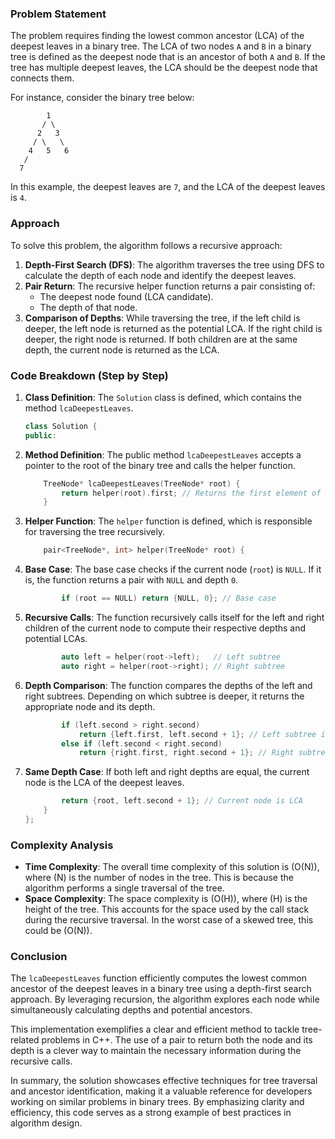 
### Problem Statement
The problem requires finding the lowest common ancestor (LCA) of the deepest leaves in a binary tree. The LCA of two nodes `A` and `B` in a binary tree is defined as the deepest node that is an ancestor of both `A` and `B`. If the tree has multiple deepest leaves, the LCA should be the deepest node that connects them.

For instance, consider the binary tree below:

```
        1
       / \
      2   3
     / \   \
    4   5   6
   /
  7
```

In this example, the deepest leaves are `7`, and the LCA of the deepest leaves is `4`.

### Approach
To solve this problem, the algorithm follows a recursive approach:
1. **Depth-First Search (DFS)**: The algorithm traverses the tree using DFS to calculate the depth of each node and identify the deepest leaves.
2. **Pair Return**: The recursive helper function returns a pair consisting of:
   - The deepest node found (LCA candidate).
   - The depth of that node.
3. **Comparison of Depths**: While traversing the tree, if the left child is deeper, the left node is returned as the potential LCA. If the right child is deeper, the right node is returned. If both children are at the same depth, the current node is returned as the LCA.

### Code Breakdown (Step by Step)

1. **Class Definition**: The `Solution` class is defined, which contains the method `lcaDeepestLeaves`.

   ```cpp
   class Solution {
   public:
   ```

2. **Method Definition**: The public method `lcaDeepestLeaves` accepts a pointer to the root of the binary tree and calls the helper function.

   ```cpp
       TreeNode* lcaDeepestLeaves(TreeNode* root) {
           return helper(root).first; // Returns the first element of the pair returned by helper
       }
   ```

3. **Helper Function**: The `helper` function is defined, which is responsible for traversing the tree recursively.

   ```cpp
       pair<TreeNode*, int> helper(TreeNode* root) {
   ```

4. **Base Case**: The base case checks if the current node (`root`) is `NULL`. If it is, the function returns a pair with `NULL` and depth `0`.

   ```cpp
           if (root == NULL) return {NULL, 0}; // Base case
   ```

5. **Recursive Calls**: The function recursively calls itself for the left and right children of the current node to compute their respective depths and potential LCAs.

   ```cpp
           auto left = helper(root->left);   // Left subtree
           auto right = helper(root->right); // Right subtree
   ```

6. **Depth Comparison**: The function compares the depths of the left and right subtrees. Depending on which subtree is deeper, it returns the appropriate node and its depth.

   ```cpp
           if (left.second > right.second)
               return {left.first, left.second + 1}; // Left subtree is deeper
           else if (left.second < right.second)
               return {right.first, right.second + 1}; // Right subtree is deeper
   ```

7. **Same Depth Case**: If both left and right depths are equal, the current node is the LCA of the deepest leaves.

   ```cpp
           return {root, left.second + 1}; // Current node is LCA
       }
   };
   ```

### Complexity Analysis
- **Time Complexity**: The overall time complexity of this solution is \(O(N)\), where \(N\) is the number of nodes in the tree. This is because the algorithm performs a single traversal of the tree.
- **Space Complexity**: The space complexity is \(O(H)\), where \(H\) is the height of the tree. This accounts for the space used by the call stack during the recursive traversal. In the worst case of a skewed tree, this could be \(O(N)\).

### Conclusion
The `lcaDeepestLeaves` function efficiently computes the lowest common ancestor of the deepest leaves in a binary tree using a depth-first search approach. By leveraging recursion, the algorithm explores each node while simultaneously calculating depths and potential ancestors.

This implementation exemplifies a clear and efficient method to tackle tree-related problems in C++. The use of a pair to return both the node and its depth is a clever way to maintain the necessary information during the recursive calls.

In summary, the solution showcases effective techniques for tree traversal and ancestor identification, making it a valuable reference for developers working on similar problems in binary trees. By emphasizing clarity and efficiency, this code serves as a strong example of best practices in algorithm design.
